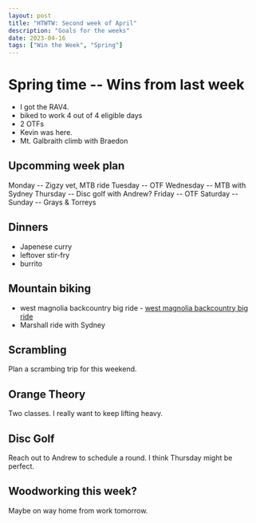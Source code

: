 ```yaml
---
layout: post
title: "HTWTW: Second week of April"
description: "Goals for the weeks"
date: 2023-04-16
tags: ["Win the Week", "Spring"]
---
```


# Spring time -- Wins from last week

* I got the RAV4.
* biked to work 4 out of 4 eligible days
* 2 OTFs
* Kevin was here. 
* Mt. Galbraith climb with Braedon

## Upcomming week plan

Monday -- Zigzy vet, MTB ride
Tuesday -- OTF 
Wednesday -- MTB with Sydney 
Thursday -- Disc golf with Andrew?
Friday -- OTF
Saturday -- 
Sunday -- Grays & Torreys

## Dinners

* Japenese curry
* leftover stir-fry
* burrito


## Mountain biking
- west magnolia backcountry big ride
        - [west magnolia backcountry big ride](https://www.mtbproject.com/trail/6576183/west-mag-backcountry-big-ride)
- Marshall ride with Sydney

## Scrambling

Plan a scrambing trip for this weekend.


## Orange Theory
Two classes. I really want to keep lifting heavy.


## Disc Golf

Reach out to Andrew to schedule a round. I think Thursday might be perfect.

## Woodworking this week? 

Maybe on way home from work tomorrow.